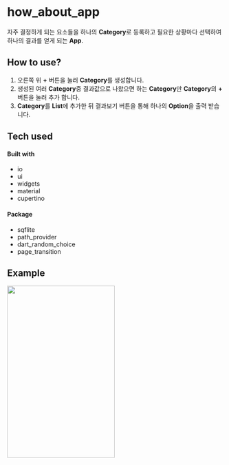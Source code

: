 # how_about_app
자주 결정하게 되는 요소들을 하나의 **Category**로 등록하고 필요한 상황마다 선택하여 하나의 결과를 얻게 되는 **App**.


## How to use?
 1. 오른쪽 위 **+** 버튼을 눌러 **Category**를 생성합니다.
 2. 생성된 여러 **Category**중 결과값으로 나왔으면 하는 **Category**만 **Category**의 **+** 버튼을 눌러 추가 합니다.
 3. **Category**를 **List**에 추가한 뒤 결과보기 버튼을 통해 하나의 **Option**을 출력 받습니다.
## Tech used

#### Built with
* io
* ui
* widgets
* material
* cupertino
#### Package
* sqflite
* path_provider
* dart_random_choice
* page_transition
## Example
<img src="https://user-images.githubusercontent.com/65265805/86523467-dcb6ba00-bea7-11ea-922a-7ee8bc62e6e3.gif" height = "400" width = "250">
